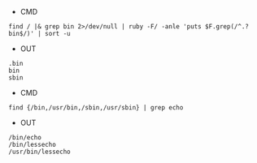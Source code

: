 - CMD

```
find / |& grep bin 2>/dev/null | ruby -F/ -anle 'puts $F.grep(/^.?bin$/)' | sort -u
```

- OUT

```
.bin
bin
sbin
```


- CMD

```
find {/bin,/usr/bin,/sbin,/usr/sbin} | grep echo
```

- OUT

```
/bin/echo
/bin/lessecho
/usr/bin/lessecho
```
